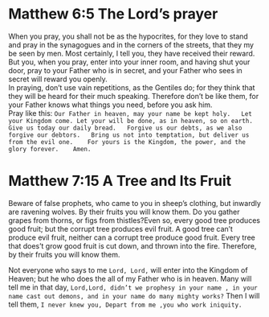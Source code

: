 # Matthew 6:5 The Lord’s prayer
When you pray, you shall not be as the hypocrites, for they love to stand and pray in the synagogues and in the corners of the streets, that they my be seen by men. Most certainly, I tell you, they have received their reward. But you, when you pray, enter into your inner room, and having shut your door, pray to your Father who is in secret, and your Father who sees in secret will reward you openly.  
In praying, don’t use vain repetitions, as the Gentiles do; for they think that they will be heard for their much speaking. Therefore don’t be like them, for your Father knows what things you need, before you ask him.  
Pray like this:  `Our Father in heaven, may your name be kept holy.  
Let your Kingdom come. Let your will be done, as in heaven, so on earth.  
Give us today our daily bread.  
Forgive us our debts, as we also forgive our debtors.  
Bring us not into temptation, but deliver us from the evil one.   
For yours is the Kingdom, the power, and the glory forever.   
Amen. `

# Matthew 7:15 A Tree and Its Fruit
Beware of false prophets, who came to you in sheep’s clothing, but inwardly are ravening wolves. By their fruits you will know them. Do you gather grapes from thorns, or figs from thistles?Even so, every good tree produces good fruit; but the corrupt tree produces evil fruit. A good tree can’t produce evil fruit, neither can a corrupt tree produce good fruit. Every tree that does’t grow good fruit is cut down, and thrown into the fire. Therefore, by their fruits you will know them. 

Not everyone who says to me `Lord, Lord,` will enter into the Kingdom of Heaven; but he who does the all of my Father who is in heaven. Many will tell me in that day, `Lord,Lord, didn’t we prophesy in your name , in your name cast out demons, and in your name do many mighty works?` Then I will tell them, `I never knew you, Depart from me ,you who work iniquity.`




